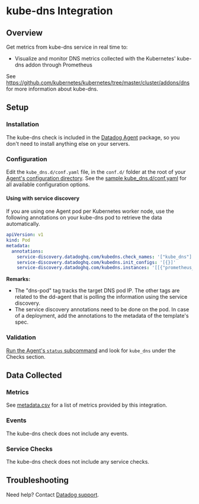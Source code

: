 # kube-dns Integration

## Overview

Get metrics from kube-dns service in real time to:

- Visualize and monitor DNS metrics collected with the Kubernetes' kube-dns addon through Prometheus

See https://github.com/kubernetes/kubernetes/tree/master/cluster/addons/dns for more information about kube-dns.

## Setup

### Installation

The kube-dns check is included in the [Datadog Agent][1] package, so you don't need to install anything else on your servers.

### Configuration

Edit the `kube_dns.d/conf.yaml` file, in the `conf.d/` folder at the root of your [Agent's configuration directory][2]. See the [sample kube_dns.d/conf.yaml][3] for all available configuration options.

#### Using with service discovery

If you are using one Agent pod per Kubernetes worker node, use the following annotations on your kube-dns pod to retrieve the data automatically.

```yaml
apiVersion: v1
kind: Pod
metadata:
  annotations:
    service-discovery.datadoghq.com/kubedns.check_names: '["kube_dns"]'
    service-discovery.datadoghq.com/kubedns.init_configs: '[{}]'
    service-discovery.datadoghq.com/kubedns.instances: '[[{"prometheus_endpoint":"http://%%host%%:10055/metrics", "tags":["dns-pod:%%host%%"]}]]'
```

**Remarks:**

- The "dns-pod" tag tracks the target DNS pod IP. The other tags are related to the dd-agent that is polling the information using the service discovery.
- The service discovery annotations need to be done on the pod. In case of a deployment, add the annotations to the metadata of the template's spec.

### Validation

[Run the Agent's `status` subcommand][4] and look for `kube_dns` under the Checks section.

## Data Collected

### Metrics

See [metadata.csv][5] for a list of metrics provided by this integration.

### Events

The kube-dns check does not include any events.

### Service Checks

The kube-dns check does not include any service checks.

## Troubleshooting

Need help? Contact [Datadog support][6].

[1]: https://app.datadoghq.com/account/settings/agent/latest
[2]: https://docs.datadoghq.com/agent/guide/agent-configuration-files/#agent-configuration-directory
[3]: https://github.com/DataDog/integrations-core/blob/master/kube_dns/datadog_checks/kube_dns/data/conf.yaml.example
[4]: https://docs.datadoghq.com/agent/guide/agent-commands/#agent-status-and-information
[5]: https://github.com/DataDog/integrations-core/blob/master/kube_dns/metadata.csv
[6]: https://docs.datadoghq.com/help/
